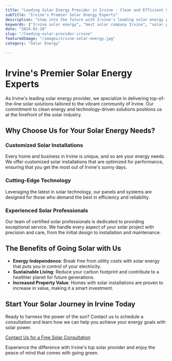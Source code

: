```yaml
---
title: "Leading Solar Energy Provider in Irvine - Clean and Efficient Solutions"
subTitle: "Irvine's Premier Solar Energy Experts"
description: "Step into the future with Irvine's leading solar energy provider. Discover our top-tier solar solutions designed for maximum efficiency and optimal savings."
keywords: ["Irvine solar energy", "best solar company Irvine", "solar power installation Irvine", "solar energy experts Irvine", "efficient solar panels Irvine", "Irvine solar savings"]
date: "2024-02-18"
slug: "/leading-solar-provider-irvine"
featuredImage: "/images/irvine-solar-energy.jpg"
category: "Solar Energy"

---
```


# Irvine's Premier Solar Energy Experts

As Irvine's leading solar energy provider, we specialize in delivering top-of-the-line solar solutions tailored to the vibrant community of Irvine. Our commitment to clean energy and technology-driven solutions positions us at the forefront of the solar industry.

## Why Choose Us for Your Solar Energy Needs?

### Customized Solar Installations

Every home and business in Irvine is unique, and so are your energy needs. We offer customized solar installations that are optimized for performance, ensuring that you get the most out of Irvine's sunny days.

### Cutting-Edge Technology

Leveraging the latest in solar technology, our panels and systems are designed for those who demand the best in efficiency and reliability.

### Experienced Solar Professionals

Our team of certified solar professionals is dedicated to providing exceptional service. We handle every aspect of your solar project with precision and care, from the initial design to installation and maintenance.

## The Benefits of Going Solar with Us

- **Energy Independence**: Break free from utility costs with solar energy that puts you in control of your electricity.
- **Sustainable Living**: Reduce your carbon footprint and contribute to a healthier planet for future generations.
- **Increased Property Value**: Homes with solar installations are proven to increase in value, making it a smart investment.

## Start Your Solar Journey in Irvine Today

Ready to harness the power of the sun? Contact us to schedule a consultation and learn how we can help you achieve your energy goals with solar power.

[Contact Us for a Free Solar Consultation](/)

Experience the difference with Irvine's top solar provider and enjoy the peace of mind that comes with going green.

